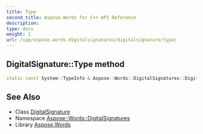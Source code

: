 ```yaml
---
title: Type
second_title: Aspose.Words for C++ API Reference
description: 
type: docs
weight: 1
url: /cpp/aspose.words.digitalsignatures/digitalsignature/type/
---
```

## DigitalSignature::Type method




```cpp
static const System::TypeInfo & Aspose::Words::DigitalSignatures::DigitalSignature::Type()
```

## See Also

* Class [DigitalSignature](../)
* Namespace [Aspose::Words::DigitalSignatures](../../)
* Library [Aspose.Words](../../../)
